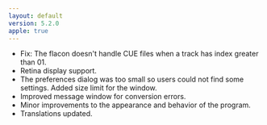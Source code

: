 ```yaml
---
layout: default
version: 5.2.0
apple: true
---
```


* Fix: The flacon doesn't handle CUE files when a track has index greater than 01.
* Retina display support. 
* The preferences dialog was too small so users could not find some settings. Added size limit for the window.
* Improved message window for conversion errors.
* Minor improvements to the appearance and behavior of the program.
* Translations updated.

